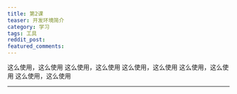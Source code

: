 ```yaml
---
title: 第2课
teaser: 开发环境简介
category: 学习
tags: 工具
reddit_post: 
featured_comments:
---
```


这么使用，这么使用
这么使用，这么使用
这么使用，这么使用
这么使用，这么使用
这么使用，这么使用

---
